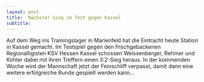 ```yaml
---
layout: post
title:  Nächster Sieg im Test gegen Kassel
subtitle:  
---
```


Auf dem Weg ins Trainingslager in Marienfeld hat die Eintracht heute Station in Kassel gemacht. Im Testspiel gegen den frischgebackenen Regionalligisten KSV Hessen Kassel schossen Weissenberger, Rehmer und Köhler dabei mit ihren Treffern einen 3:2-Sieg heraus. In der kommenden Woche wird der Mannschaft jetzt der Feinschliff verpasst, damit dann eine weitere erfolgreiche Runde gespielt werden kann...



